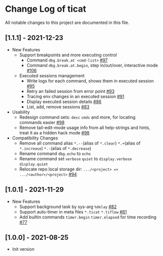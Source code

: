 # Change Log of ticat

All notable changes to this project are documented in this file.

## [1.1.1] - 2021-12-23

+ New Features
  + Support breakpoints and more executing control
    + Command `dbg.break.at <cmd-list>` [#97](https://github.com/innerr/ticat/pull/97)
    + Command `dbg.break.at.begin`, step in/out/over, interactive mode [#106](https://github.com/innerr/ticat/pull/106)
  + Executed sessions management
    + Write logs for each command, shows them in executed session [#95](https://github.com/innerr/ticat/pull/95)
    + Retry an failed session from error point [#93](https://github.com/innerr/ticat/pull/93)
    + Tracing env changes in an executed session [#91](https://github.com/innerr/ticat/pull/91)
    + Display executed session details [#86](https://github.com/innerr/ticat/pull/86)
    + List, add, remove sessions [#83](https://github.com/innerr/ticat/pull/83)
+ Usability
  + Redesign command sets: `desc` `cmds` and more, for locating commands easier [#98](https://github.com/innerr/ticat/pull/98)
  + Remove tail-edit-mode usage info from all help-strings and hints, treat it as a hidden hack mode [#98](https://github.com/innerr/ticat/pull/98)
+ Compatibility Changes
  + Remove all command alias `*.--`(alias of `*.clear`) `*.+`(alias of `*.increase`) `*.-`(alias of `*.decrease`)
  + Rename command `dbg.echo` to `echo`
  + Rename command set `verbose` `quiet` to `display.verbose` `display.quiet`
  + Relocate repo local storage dir: `.../<project> => .../<author>/<project>` [#94](https://github.com/innerr/ticat/pull/94)

## [1.0.1] - 2021-11-29

+ New Features
  + Support background task by sys-arg `%delay` [#82](https://github.com/innerr/ticat/pull/82)
  + Support auto-timer in meta files `*.ticat` `*.tiflow` [#81](https://github.com/innerr/ticat/pull/81)
  + Add builtin commands `timer.begin` `timer.elapsed` for time recording [#77](https://github.com/innerr/ticat/pull/77)

## [1.0.0] - 2021-08-25

+ Init version
